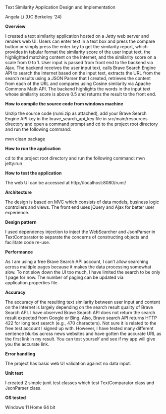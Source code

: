 ﻿Text Similarity Application Design and Implementation
 
Angela Li (UC Berkeley ‘24)


**Overview**

I created a text similarity application hosted on a Jetty web server and renders web UI. Users can enter text in a text box and press the compare button or simply press the enter key to get the similarity report, which provides in tabular format the similarity score of the user input text, the highlighted matching content on the Internet, and the similarity score on a scale from 0 to 1. User input is passed from front end to the backend via Ajax. The backend receives the user input text, calls Brave Search Engine API to search the Internet based on the input text, extracts the URL from the search results using a JSON Parser that I created, retrieves the content from each of the URL and compares using Cosine similarity via Apache Commons Math API. The backend highlights the words in the input text whose similarity score is above 0.5 and returns the result to the front end.


**How to compile the source code from windows machine**

Unzip the source code (rumi.zip as attached), add your Brave Search Engine API key in the  brave_search_api_key file in src/main/resources directory and open a command prompt and cd to the project root directory and run the following command:

mvn clean package


**How to run the application**

cd to the project root directory and run the following command:
mvn jetty:run


**How to test the application**

The web UI can be accessed at http://localhost:8080/rumi/


**Architecture**

The design is based on MVC which consists of data models, business logic controllers and views. The front end uses jQuery and Ajax for better user experience.
   
 
**Design pattern**

I used dependency injection to inject the WebSearcher and JsonParser in TextComparator to separate the concerns of constructing objects and facilitate code re-use.


**Performance**

As I am using a free Brave Search API account, I can’t allow searching across multiple pages because it makes the data processing somewhat slow. To not slow down the UI too much, I have limited the search to be only 1 page for now. The number of paging can be updated via application.properties file.


**Accuracy**

The accuracy of the resulting text similarity between user input and content on the Internet is largely depending on the search result quality of Brave Search API. I have observed Brave Search API does not return the search result expected from Google or Bing. Also, Brave search API returns HTTP 422 for long text search (e.g., 470 characters). Not sure it is related to the free test account I signed up with. However, I have tested many different sentence blurbs across news websites and have gotten the accurate URL as the first link in my result. You can test yourself and see if my app will give you the accurate link.


**Error handling**

The project has basic web UI validation against no data input.


**Unit test**

I created 2 simple junit test classes which test TextComparator class and JsonParser class. 


**OS tested**

Windows 11 Home 64 bit
